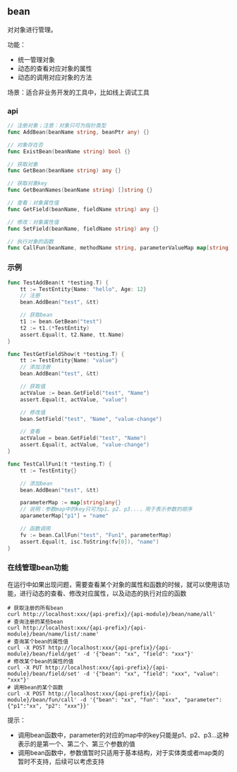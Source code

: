 ## bean
对对象进行管理。

功能：
- 统一管理对象
- 动态的查看对应对象的属性
- 动态的调用对应对象的方法

场景：适合非业务开发的工具中，比如线上调试工具

### api
```go
// 注册对象；注意：对象只可为指针类型
func AddBean(beanName string, beanPtr any) {}

// 对象存在否
func ExistBean(beanName string) bool {}

// 获取对象
func GetBean(beanName string) any {}

// 获取对象key
func GetBeanNames(beanName string) []string {}

// 查看：对象属性值
func GetField(beanName, fieldName string) any {}

// 修改：对象属性值
func SetField(beanName, fieldName string) any {}

// 执行对象的函数
func CallFun(beanName, methodName string, parameterValueMap map[string]any) []any {}
```

### 示例
```go
func TestAddBean(t *testing.T) {
    tt := TestEntity{Name: "hello", Age: 12}
    // 注册
    bean.AddBean("test", &tt)

    // 获取bean
    t1 := bean.GetBean("test")
    t2 := t1.(*TestEntity)
    assert.Equal(t, t2.Name, tt.Name)
}

func TestGetFieldShow(t *testing.T) {
    tt := TestEntity{Name: "value"}
    // 添加注册
    bean.AddBean("test", &tt)

    // 获取值
    actValue := bean.GetField("test", "Name")
    assert.Equal(t, actValue, "value")

    // 修改值
    bean.SetField("test", "Name", "value-change")

    // 查看
    actValue = bean.GetField("test", "Name")
    assert.Equal(t, actValue, "value-change")
}

func TestCallFun1(t *testing.T) {
    tt := TestEntity{}

    // 添加bean
    bean.AddBean("test", &tt)

    parameterMap := map[string]any{}
    // 说明：参数map中的key只可为p1、p2、p3...，用于表示参数的顺序
    aparameterMap["p1"] = "name"

    // 函数调用
    fv := bean.CallFun("test", "Fun1", parameterMap)
    assert.Equal(t, isc.ToString(fv[0]), "name")
}
```

### 在线管理bean功能
在运行中如果出现问题，需要查看某个对象的属性和函数的时候，就可以使用该功能，进行动态的查看、修改对应属性，以及动态的执行对应的函数

```shell
# 获取注册的所有bean
curl http://localhost:xxx/{api-prefix}/{api-module}/bean/name/all'
# 查询注册的某些bean 
curl http://localhost:xxx/{api-prefix}/{api-module}/bean/name/list/:name'
# 查询某个bean的属性值
curl -X POST http://localhost:xxx/{api-prefix}/{api-module}/bean/field/get' -d '{"bean": "xx", "field": "xxx"}'
# 修改某个bean的属性的值
curl -X PUT http://localhost:xxx/{api-prefix}/{api-module}/bean/field/set' -d '{"bean": "xx", "field": "xxx", "value": "xxx"}'
# 调用bean的某个函数
curl -X POST http://localhost:xxx/{api-prefix}/{api-module}/bean/fun/call' -d '{"bean": "xx", "fun": "xxx", "parameter": {"p1":"xx", "p2": "xxx"}}'
```

提示：<br/>
- 调用bean函数中，parameter的对应的map中的key只能是p1、p2、p3...这种表示的是第一个、第二个、第三个参数的值
- 调用bean函数中，参数值暂时只适用于基本结构，对于实体类或者map类的暂时不支持，后续可以考虑支持


